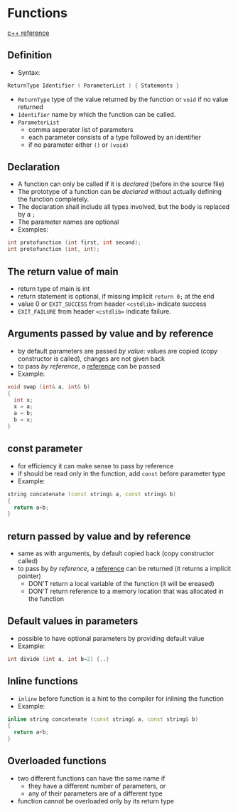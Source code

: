 # Functions
[c++ reference](https://en.cppreference.com/w/cpp/language/function)

## Definition
- Syntax:
```C++
ReturnType Identifier ( ParameterList ) { Statements }
```

- `ReturnType` type of the value returned by the function or `void` if no value returned
- `Identifier` name by which the function can be called.
- `ParameterList`
    - comma seperater list of parameters
    - each parameter consists of a type followed by an identifier
    - if no parameter either `()` or `(void)` 

## Declaration
- A function can only be called if it is *declared* (before in the source file)
- The prototype of a function can be *declared* without actually defining the function completely.
- The declaration shall include all types involved, but the body is replaced by a `;`
- The parameter names are optional
- Examples:
```C++
int protofunction (int first, int second);
int protofunction (int, int);
```

## The return value of main
- return type of main is int
- return statement is optional, if missing implicit `return 0;` at the end
- value 0 or `EXIT_SUCCESS` from header `<cstdlib>` indicate success
- `EXIT_FAILURE` from header `<cstdlib>` indicate failure.

## Arguments passed by value and by reference
- by default parameters are passed *by value*: values are copied (copy constructor is called), changes are not given back
- to pass *by reference*, a [reference](reference.md) can be passed
- Example:
```C++
void swap (int& a, int& b)
{
  int x;
  x = a;
  a = b;
  b = x;
}
```

## const parameter
- for efficiency it can make sense to pass by reference
- if should be read only in the function, add `const` before parameter type
- Example:
```C++
string concatenate (const string& a, const string& b)
{
  return a+b;
}
```

## return passed by value and by reference
- same as with arguments, by default copied back (copy constructor called)
- to pass by *by reference*, a [reference](reference.md) can be returned (it returns a implicit pointer)
    - DON'T return a local variable of the function (it will be ereased)
    - DON'T return reference to a memory location that was allocated in the function

## Default values in parameters
- possible to have optional parameters by providing default value
- Example:
```C++
int divide (int a, int b=2) {..}
```

## Inline functions
- `inline` before function is a hint to the compiler for inlining the function
- Example:
```C++
inline string concatenate (const string& a, const string& b)
{
  return a+b;
}
```

## Overloaded functions
-  two different functions can have the same name if
    - they have a different number of parameters, or
    - any of their parameters are of a different type
- function cannot be overloaded only by its return type